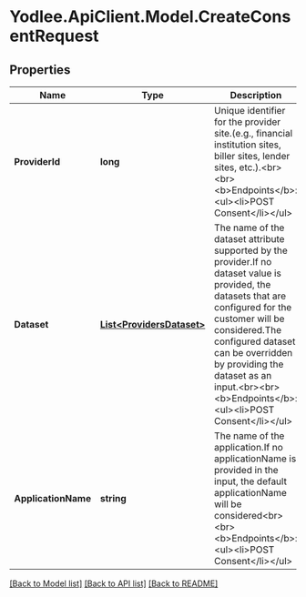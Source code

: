 # Yodlee.ApiClient.Model.CreateConsentRequest

## Properties

Name | Type | Description | Notes
------------ | ------------- | ------------- | -------------
**ProviderId** | **long** | Unique identifier for the provider site.(e.g., financial institution sites, biller sites, lender sites, etc.).&lt;br&gt;&lt;br&gt;&lt;b&gt;Endpoints&lt;/b&gt;:&lt;ul&gt;&lt;li&gt;POST Consent&lt;/li&gt;&lt;/ul&gt; | [optional] 
**Dataset** | [**List&lt;ProvidersDataset&gt;**](ProvidersDataset.md) | The name of the dataset attribute supported by the provider.If no dataset value is provided, the datasets that are configured for the customer will be considered.The configured dataset can be overridden by providing the dataset as an input.&lt;br&gt;&lt;br&gt;&lt;b&gt;Endpoints&lt;/b&gt;:&lt;ul&gt;&lt;li&gt;POST Consent&lt;/li&gt;&lt;/ul&gt; | [optional] 
**ApplicationName** | **string** | The name of the application.If no applicationName is provided in the input, the default applicationName will be considered&lt;br&gt;&lt;br&gt;&lt;b&gt;Endpoints&lt;/b&gt;:&lt;ul&gt;&lt;li&gt;POST Consent&lt;/li&gt;&lt;/ul&gt; | [optional] 

[[Back to Model list]](../README.md#documentation-for-models) [[Back to API list]](../README.md#documentation-for-api-endpoints) [[Back to README]](../README.md)


